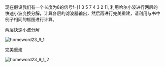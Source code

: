 现在假设我们有一个长度为8的信号f=[1 3 5 7 4 3 2 1], 利用哈尔小波进行两层的快速小波变换分解，计算各层的滤波器输出，然后再进行完美重建，请利用与书中例子相同的框图进行计算。

两层快速小波分解

![homeword23_9_1](https://gowi-picgo.oss-cn-shenzhen.aliyuncs.com/202312161634394.svg)

完美重建

![homeword23_9_1_2](https://gowi-picgo.oss-cn-shenzhen.aliyuncs.com/202312172045007.svg)